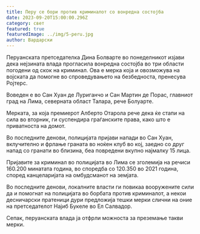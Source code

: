 ```yaml
---
title: Перу се бори против криминалот со вонредна состојба
date: 2023-09-20T15:00:00.296Z
category: свет
featured: true
featuredImage: ../img/5-peru.jpg
author: Вардарски
---
```

Перуанската претседателка Дина Болварте во понеделникот изјави дека нејзината влада прогласила вонредна состојба во три области погодени од скок на криминал. Ова е мерка која и овозможува на војската да помогне во спроведувањето на безбедноста, пренесува Ројтерс.

Воведен е во Сан Хуан де Луриганчо и Сан Мартин де Порас, главниот град на Лима, северната област Талара, рече Болуарте.

Мерката, за која премиерот Алберто Отарола рече дека ќе стапи на сила во вторник, ги суспендира граѓанските права, како што е приватноста на домот.

Во последните денови, полицијата пријави напади во Сан Хуан, вклучително и фрлање граната во ноќен клуб во кој, заедно со друг напад со гранати во близина, беа повредени вкупно најмалку 15 лица.

Пријавите за криминал во полицијата во Лима се зголемија на речиси 160.200 минатата година, во споредба со 120.350 во 2021 година, според канцеларијата на омбудсманот на земјата.

Во последните денови, локалните власти ги повикаа вооружените сили да и помогнат на полицијата во борбата против криминалот, а некои десничарски пратеници дури предложија тешки мерки слични на оние на претседателот Најиб Букеле во Ел Салвадор.

Сепак, перуанската влада ја отфрли можноста за преземање такви мерки.